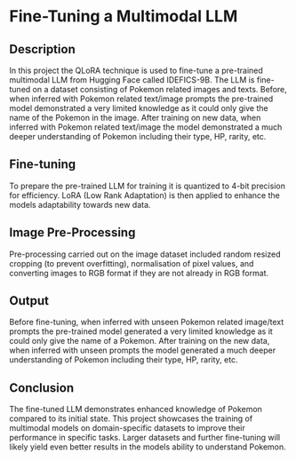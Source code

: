 # Fine-Tuning a Multimodal LLM

## Description
In this project the QLoRA technique is used to fine-tune a pre-trained multimodal LLM from Hugging Face called IDEFICS-9B. The LLM is fine-tuned on a dataset consisting of Pokemon related images and texts. Before, when inferred with Pokemon related text/image prompts the pre-trained model demonstrated a very limited knowledge as it could only give the name of the Pokemon in the image. After training on new data, when inferred with Pokemon related text/image the model demonstrated a much deeper understanding of Pokemon including their type, HP, rarity, etc.

## Fine-tuning
To prepare the pre-trained LLM for training it is quantized to 4-bit precision for efficiency. LoRA (Low Rank Adaptation) is then applied to enhance the models adaptability towards new data.

## Image Pre-Processing
Pre-processing carried out on the image dataset included random resized cropping (to prevent overfitting), normalisation of pixel values, and converting images to RGB format if they are not already in RGB format.

## Output
Before fine-tuning, when inferred with unseen Pokemon related image/text prompts the pre-trained model generated a very limited knowledge as it could only give the name of a Pokemon. After training on the new data, when inferred with unseen prompts the model generated a much deeper understanding of Pokemon including their type, HP, rarity, etc.

## Conclusion
The fine-tuned LLM demonstrates enhanced knowledge of Pokemon compared to its initial state. This project showcases the training of multimodal models on domain-specific datasets to improve their performance in specific tasks. Larger datasets and further fine-tuning will likely yield even better results in the models ability to understand Pokemon.
